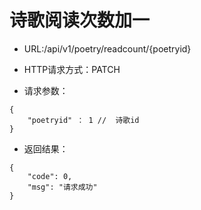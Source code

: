 # 诗歌阅读次数加一

- URL:/api/v1/poetry/readcount/{poetryid}

- HTTP请求方式：PATCH
   
- 请求参数：
 
```
{
    "poetryid" ： 1 //  诗歌id
}
```

- 返回结果：

```
{
    "code": 0,
    "msg": "请求成功"
}

```

